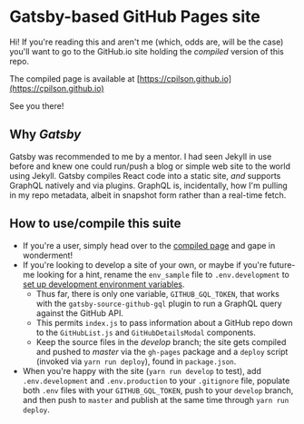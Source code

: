 # Gatsby-based GitHub Pages site

Hi! If you're reading this and aren't me (which, odds are, will be the case) you'll want to go to the GitHub.io site holding the _compiled_ version of this repo.

The compiled page is available at [https://cpilson.github.io](https://cpilson.github.io)

See you there!

## Why _Gatsby_

Gatsby was recommended to me by a mentor. I had seen Jekyll in use before and knew one could run/push a blog or simple web site to the world using Jekyll. Gatsby compiles React code into a static site, _and_ supports GraphQL natively and via plugins. GraphQL is, incidentally, how I'm pulling in my repo metadata, albeit in snapshot form rather than a real-time fetch.

## How to use/compile this suite

* If you're a user, simply head over to the [compiled page](https://cpilson.github.io) and gape in wonderment!
* If you're looking to develop a site of your own, or maybe if you're future-me looking for a hint, rename the `env_sample` file to `.env.development` to [set up development environment variables](https://github.com/gatsbyjs/gatsby/blob/master/docs/docs/environment-variables.md).
  * Thus far, there is only one variable, `GITHUB_GQL_TOKEN`, that works with the `gatsby-source-github-gql` plugin to run a GraphQL query against the GitHub API.
  * This permits `index.js` to pass information about a GitHub repo down to the `GitHubList.js` and `GitHubDetailsModal` components.
  * Keep the source files in the _develop_ branch; the site gets compiled and pushed to _master_ via the `gh-pages` package and a `deploy` script (invoked via `yarn run deploy`), found in `package.json`.
* When you're happy with the site (`yarn run develop` to test), add `.env.development` and `.env.production` to your `.gitignore` file, populate both `.env` files with your `GITHUB_GQL_TOKEN`, push to your `develop` branch, and then push to `master` and publish at the same time through `yarn run deploy`.